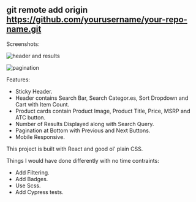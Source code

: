 ## git remote add origin https://github.com/yourusername/your-repo-name.git

Screenshots:

![header and results](https://github.com/ryan-hill83/Searchspring-Challenge/raw/main/public/images/screenshot1.png)

![pagination](https://github.com/ryan-hill83/Searchspring-Challenge/raw/main/public/images/screenshot2.png)

Features:

- Sticky Header.
- Header contains Search Bar, Search Categor.es, Sort Dropdown and Cart with Item Count.
- Product cards contain Product Image, Product Title, Price, MSRP and ATC button.
- Number of Results Displayed along with Search Query.
- Pagination at Bottom with Previous and Next Buttons.
- Mobile Responsive.

This project is built with React and good ol' plain CSS.

Things I would have done differently with no time contraints:

- Add Filtering.
- Add Badges.
- Use Scss.
- Add Cypress tests.
